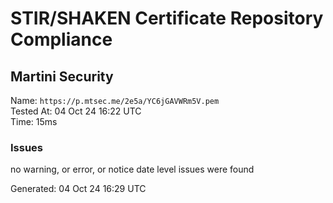 # STIR/SHAKEN Certificate Repository Compliance

## Martini Security

Name: `https://p.mtsec.me/2e5a/YC6jGAVWRm5V.pem`\
Tested At: 04 Oct 24 16:22 UTC\
Time: 15ms

### Issues

no warning, or error, or notice date level issues were found

Generated: 04 Oct 24 16:29 UTC
